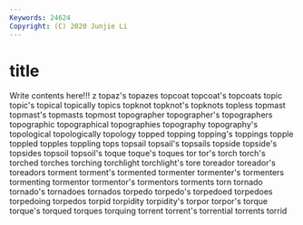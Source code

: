 ```yaml
---
Keywords: 24624
Copyright: (C) 2020 Junjie Li
---
```


# title

Write contents here!!!
z 
topaz's 
topazes 
topcoat
topcoat's 
topcoats 
topic 
topic's 
topical 
topically 
topics 
topknot 
topknot's 
topknots
topless 
topmast 
topmast's 
topmasts 
topmost 
topographer 
topographer's 
topographers 
topographic 
topographical
topographies 
topography 
topography's 
topological 
topologically 
topology 
topped 
topping 
topping's 
toppings
topple 
toppled 
topples 
toppling 
tops 
topsail 
topsail's 
topsails 
topside 
topside's
topsides 
topsoil 
topsoil's 
toque 
toque's 
toques 
tor 
tor's 
torch 
torch's
torched 
torches 
torching 
torchlight 
torchlight's 
tore 
toreador 
toreador's 
toreadors 
torment
torment's 
tormented 
tormenter 
tormenter's 
tormenters 
tormenting 
tormentor 
tormentor's 
tormentors 
torments
torn 
tornado 
tornado's 
tornadoes 
tornados 
torpedo 
torpedo's 
torpedoed 
torpedoes 
torpedoing
torpedos 
torpid 
torpidity 
torpidity's 
torpor 
torpor's 
torque 
torque's 
torqued 
torques
torquing 
torrent 
torrent's 
torrential 
torrents 
torrid 
